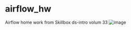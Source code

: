 # airflow_hw
Airflow home work from Skillbox ds-intro volum 33
![image](https://user-images.githubusercontent.com/94790150/219741460-6ce73252-e556-42fd-937f-a63d2385e39a.png)
